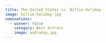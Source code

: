 ```yaml
---
title: The United States vs. Billie Holiday
image: billie-holiday.jpg
nominations:
  - winner: false
    category: Best Actress
    image: andraday.jpg
---
```

